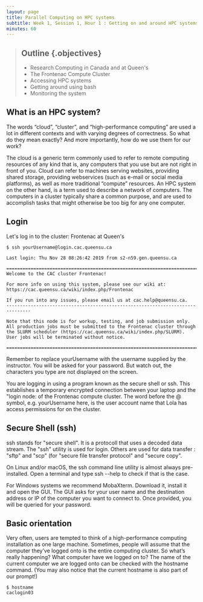 ```yaml
---
layout: page
title: Parallel Computing on HPC systems
subtitle: Week 1, Session 1, Hour 1 : Getting on and around HPC systems
minutes: 60
---
```

> ##  Outline {.objectives}
> * Research Computing in Canada and at Queen's
> * The Frontenac Compute Cluster
> * Accessing HPC systems
> * Getting around using bash
> * Monitoring the system

## What is an HPC system?

The words “cloud”, “cluster”, and “high-performance computing” are
used a lot in different contexts and with varying degrees of
correctness. So what do they mean exactly? And more importantly, how
do we use them for our work?

The cloud is a generic term commonly used to refer to remote computing
resources of any kind that is, any computers that you use but are not
right in front of you. Cloud can refer to machines serving websites,
providing shared storage, providing webservices (such as e-mail or
social media platforms), as well as more traditional “compute”
resources. An HPC system on the other hand, is a term used to describe
a network of computers. The computers in a cluster typically share a
common purpose, and are used to accomplish tasks that might otherwise
be too big for any one computer.

## Login

Let's log in to the cluster: Frontenac at Queen's

~~~~ {.python}
$ ssh yourUsername@login.cac.queensu.ca
~~~~
~~~~ {.output}
Last login: Thu Nov 28 08:26:42 2019 from s2-n59.gen.queensu.ca

===============================================================================
Welcome to the CAC cluster Frontenac!

For more info on using this system, please see our wiki at:
https://cac.queensu.ca/wiki/index.php/Frontenac

If you run into any issues, please email us at cac.help@queensu.ca.
-------------------------------------------------------------------------------

Note that this node is for workup, testing, and job submission only.
All production jobs must be submitted to the Frontenac cluster through
the SLURM scheduler (https://cac.queensu.ca/wiki/index.php/SLURM).
User jobs will be terminated without notice.

===============================================================================
~~~~

Remember to replace yourUsername with the username supplied by the instructor. You will be asked for your password. But watch out, the characters you type are not displayed on the screen.

You are logging in using a program known as the secure shell or ssh. This establishes a temporary encrypted connection between your laptop and the "login node: of the Frontenac compute cluster. The word before the @ symbol, e.g. yourUsername here, is the user account name that Lola has access permissions for on the cluster.

## Secure Shell (ssh)

ssh stands for "secure shell". It is a protocoll that uses a decoded data stream. The "ssh" utility is used for login. Others are used for data transfer : "sftp" and "scp" (for "secure file transfer protocol" and "secure copy".

On Linux and/or macOS, the ssh command line utility is almost always pre-installed. Open a terminal and type ssh --help to check if that is the case.

For Windows systems we recommend MobaXterm. Download it, install it and open the GUI. The GUI asks for your user name and the destination address or IP of the computer you want to connect to. Once provided, you will be queried for your password.

## Basic orientation

Very often, users are tempted to think of a high-performance
computing installation as one large machine. Sometimes,
people will assume that the computer they’ve logged onto is the entire
computing cluster. So what’s really happening? What computer have we
logged on to? The name of the current computer we are logged onto can
be checked with the hostname command. (You may also notice that the
current hostname is also part of our prompt!)

~~~~ {.python}
$ hostname
caclogin03
~~~~